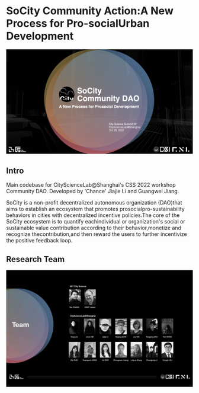 # SoCity Community Action:A New Process for Pro-socialUrban Development

![1](assets/1.png)

## Intro

Main codebase for CityScienceLab@Shanghai's CSS 2022 workshop Community DAO. Developed by 'Chance' Jiajie Li and Guangwei Jiang.

SoCity is a non-profit decentralized autonomous organization (DAO)that aims to establish an ecosystem that promotes prosocialpro-sustainability behaviors in cities with decentralized incentive policies.The core of the SoCity ecosystem is to quantify eachindividual or organization's social or sustainable value contribution according to their behavior,monetize and recognize thecontribution,and then reward the users to further incentivize the positive feedback loop.


## Research Team

![2](assets/2.jpg)

